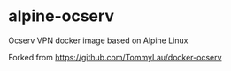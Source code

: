 # alpine-ocserv
Ocserv VPN docker image based on Alpine Linux

Forked from https://github.com/TommyLau/docker-ocserv
